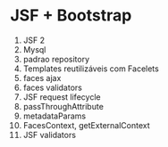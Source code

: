 # JSF + Bootstrap



1. JSF 2
2. Mysql
3. padrao repository
4. Templates reutilizáveis com Facelets
5. faces ajax
6. faces validators
7. JSF request lifecycle
8. passThroughAttribute
9. metadataParams
10. FacesContext, getExternalContext
11. JSF validators


